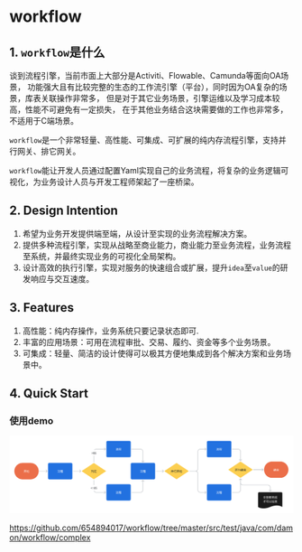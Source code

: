 # workflow

## 1. `workflow`是什么

谈到流程引擎，当前市面上大部分是Activiti、Flowable、Camunda等面向OA场景，
功能强大且有比较完整的生态的工作流引擎（平台），同时因为OA复杂的场景，库表关联操作非常多，
但是对于其它业务场景，引擎运维以及学习成本较高，性能不可避免有一定损失，
在于其他业务结合这块需要做的工作也非常多，不适用于C端场景。 

`workflow`是一个非常轻量、高性能、可集成、可扩展的纯内存流程引擎，支持并行网关、排它网关。

`workflow`能让开发人员通过配置Yaml实现自己的业务流程，将复杂的业务逻辑可视化，为业务设计人员与开发工程师架起了一座桥梁。

## 2. Design Intention

1. 希望为业务开发提供端至端，从设计至实现的业务流程解决方案。
2. 提供多种流程引擎，实现从战略至商业能力，商业能力至业务流程，业务流程至系统，并最终实现业务的可视化全局架构。
3. 设计高效的执行引擎，实现对服务的快速组合或扩展，提升`idea`至`value`的研发响应与交互速度。

## 3. Features

1. 高性能：纯内存操作，业务系统只要记录状态即可.
2. 丰富的应用场景：可用在流程审批、交易、履约、资金等多个业务场景。
3. 可集成：轻量、简洁的设计使得可以极其方便地集成到各个解决方案和业务场景中。

## 4. Quick Start

### 使用demo
![复杂流程](images/WorkflowComplex.png)

https://github.com/654894017/workflow/tree/master/src/test/java/com/damon/workflow/complex

